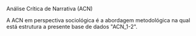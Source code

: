 Análise Crítica de Narrativa (ACN) 

A ACN em perspectiva sociológica é a abordagem metodológica na qual está estrutura a presente base de dados "ACN_1-2".
